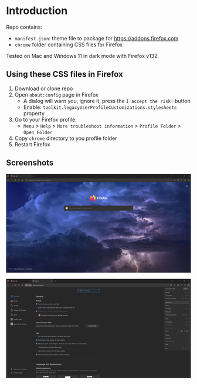 # Introduction

Repo contains:

- `manifest.json`: theme file to package for https://addons.firefox.com
- `chrome` folder containing CSS files for Firefox

Tested on Mac and Windows 11 in dark mode with Firefox v132.

## Using these CSS files in Firefox

1. Download or clone repo
2. Open `about:config` page in Firefox
    - A dialog will warn you, ignore it, press the `I accept the risk!` button
    - Enable: `toolkit.legacyUserProfileCustomizations.stylesheets` property
3. Go to your Firefox profile:
    - `Menu` > `Help` > `More troubleshoot information` > `Profile Folder` > `Open Folder`
4. Copy `chrome` directory to you profile folder
5. Restart Firefox

## Screenshots

![Startpage](/images/startpage.jpg "Startpage")

![Settings](/images/settings.jpg "Settings")
